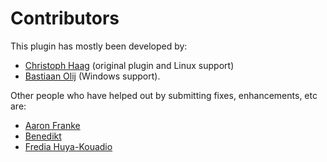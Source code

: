 Contributors
============

This plugin has mostly been developed by:
- [Christoph Haag](https://github.com/ChristophHaag) (original plugin and Linux support)
- [Bastiaan Olij](https://github.com/BastiaanOlij) (Windows support).

Other people who have helped out by submitting fixes, enhancements, etc are:
- [Aaron Franke](https://github.com/aaronfranke)
- [Benedikt](https://github.com/beniwtv)
- [Fredia Huya-Kouadio](https://github.com/m4gr3d)
